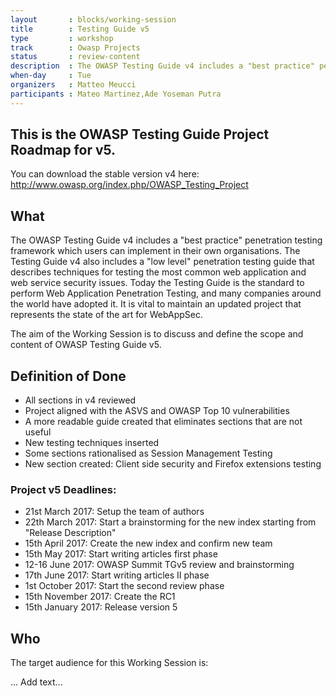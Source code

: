 ```yaml
---
layout       : blocks/working-session
title        : Testing Guide v5
type         : workshop
track        : Owasp Projects
status       : review-content
description  : The OWASP Testing Guide v4 includes a "best practice" penetration testing framework which users can implement in their own organizations and a "low level" penetration testing guide that describes techniques for testing most common web application and web service security issues. Nowadays the Testing Guide has become the standard to perform a Web Application Penetration Testing and many Companies all around the world have adopted it. It is vital for the project mantaining an updated project that represents the state of the art for WebAppSec.
when-day     : Tue
organizers   : Matteo Meucci
participants : Mateo Martinez,Ade Yoseman Putra
---
```


This is the OWASP Testing Guide Project Roadmap for v5.
------------------------------------------------------
You can download the stable version v4 here:  
http://www.owasp.org/index.php/OWASP_Testing_Project

## What

The OWASP Testing Guide v4 includes a "best practice" penetration testing framework which users can implement in their own organisations. The Testing Guide v4 also includes a "low level" penetration testing guide that describes techniques for testing the most common web application and web service security issues. Today the Testing Guide is the standard to perform Web Application Penetration Testing, and many companies around the world have adopted it. It is vital to maintain an updated project that represents the state of the art for WebAppSec.

The aim of the Working Session is to discuss and define the scope and content of OWASP Testing Guide v5.

## Definition of Done

- All sections in v4 reviewed
- Project aligned with the ASVS and OWASP Top 10 vulnerabilities
- A more readable guide created that eliminates sections that are not useful
- New testing techniques inserted
- Some sections rationalised as Session Management Testing
- New section created: Client side security and Firefox extensions testing

### Project v5 Deadlines:

- 21st March 2017: Setup the team of authors
- 22th March 2017: Start a brainstorming for the new index starting from "Release Description"
- 15th April 2017: Create the new index and confirm new team
- 15th May 2017: Start writing articles first phase
- 12-16 June 2017: OWASP Summit TGv5 review and brainstorming 
- 17th June 2017: Start writing articles II phase
- 1st October 2017: Start the second review phase
- 15th November 2017: Create the RC1
- 15th January 2017: Release version 5

## Who

The target audience for this Working Session is:

... Add text...


